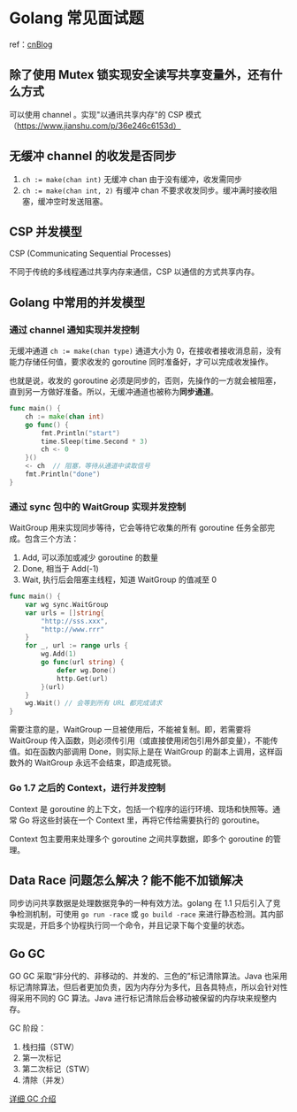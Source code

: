 # Golang 常见面试题

ref：[cnBlog](https://www.cnblogs.com/wpgraceii/p/10528183.html)

## 除了使用 Mutex 锁实现安全读写共享变量外，还有什么方式

可以使用 channel 。实现"以通讯共享内存"的 CSP 模式（https://www.jianshu.com/p/36e246c6153d）

## 无缓冲 channel 的收发是否同步

1. `ch := make(chan int)` 无缓冲 chan 由于没有缓冲，收发需同步
2. `ch := make(chan int, 2)` 有缓冲 chan 不要求收发同步。缓冲满时接收阻塞，缓冲空时发送阻塞。

## CSP 并发模型

CSP (Communicating Sequential Processes)

不同于传统的多线程通过共享内存来通信，CSP 以通信的方式共享内存。

## Golang 中常用的并发模型

### 通过 channel 通知实现并发控制

无缓冲通道 `ch := make(chan type)` 通道大小为 0，在接收者接收消息前，没有能力存储任何值，要求收发的 goroutine 同时准备好，才可以完成收发操作。

也就是说，收发的 goroutine 必须是同步的，否则，先操作的一方就会被阻塞，直到另一方做好准备。所以，无缓冲通道也被称为**同步通道**。

```go
func main() {
	ch := make(chan int)
	go func() {
		fmt.Println("start")
		time.Sleep(time.Second * 3)
		ch <- 0
	}()
	<- ch  // 阻塞，等待从通道中读取信号
	fmt.Println("done")
}
```

### 通过 sync 包中的 WaitGroup 实现并发控制

WaitGroup 用来实现同步等待，它会等待它收集的所有 goroutine 任务全部完成。包含三个方法：
1. Add, 可以添加或减少 goroutine 的数量
2. Done, 相当于 Add(-1)
3. Wait, 执行后会阻塞主线程，知道 WaitGroup 的值减至 0

```go
func main() {
	var wg sync.WaitGroup
	var urls = []string{
		"http://sss.xxx",
		"http://www.rrr"
	}
	for _, url := range urls {
		wg.Add(1)
		go func(url string) {
			defer wg.Done()
			http.Get(url)
		}(url)
	}
	wg.Wait() // 会等到所有 URL 都完成请求
}
```

需要注意的是，WaitGroup 一旦被使用后，不能被复制。即，若需要将 WaitGroup 传入函数，则必须传引用（或直接使用闭包引用外部变量），不能传值。如在函数内部调用 Done，则实际上是在 WaitGroup 的副本上调用，这样函数外的 WaitGroup 永远不会结束，即造成死锁。

### Go 1.7 之后的 Context，进行并发控制

Context 是 goroutine 的上下文，包括一个程序的运行环境、现场和快照等。通常 Go 将这些封装在一个 Context 里，再将它传给需要执行的 goroutine。

Context 包主要用来处理多个 goroutine 之间共享数据，即多个 goroutine 的管理。

## Data Race 问题怎么解决？能不能不加锁解决

同步访问共享数据是处理数据竞争的一种有效方法。golang 在 1.1 只后引入了竞争检测机制，可使用 `go run -race` 或 `go build -race` 来进行静态检测。其内部实现是，开启多个协程执行同一个命令，并且记录下每个变量的状态。

## Go GC 

GO GC 采取“非分代的、非移动的、并发的、三色的”标记清除算法。Java 也采用标记清除算法，但后者更加负责，因为内存分为多代，且各具特点，所以会针对性得采用不同的 GC 算法。Java 进行标记清除后会移动被保留的内存块来规整内存。

GC 阶段：

1. 栈扫描（STW）
2. 第一次标记
3. 第二次标记（STW）
4. 清除（并发）

[详细 GC 介绍](https://github.com/KeKe-Li/For-learning-Go-Tutorial/blob/master/src/spec/02.0.md)









